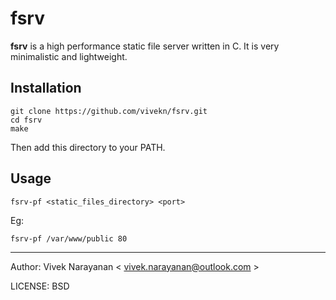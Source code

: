 fsrv
====

**fsrv** is a high performance static file server written in C. It is very minimalistic and lightweight.

Installation
------------
````
git clone https://github.com/vivekn/fsrv.git
cd fsrv
make
````
Then add this directory to your PATH.

Usage
----
````
fsrv-pf <static_files_directory> <port>
````

Eg: 
````
fsrv-pf /var/www/public 80
````


----

Author: Vivek Narayanan < vivek.narayanan@outlook.com >

LICENSE: BSD
